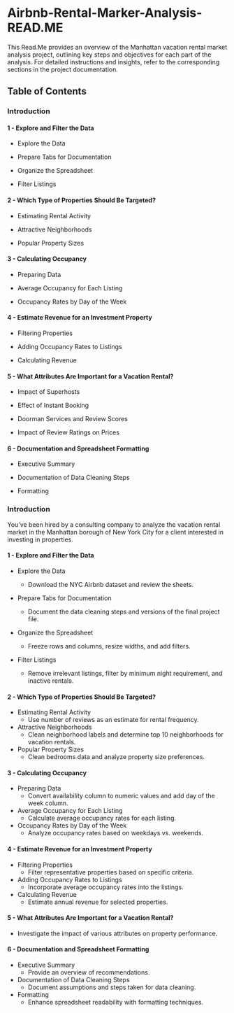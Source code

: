 # Airbnb-Rental-Marker-Analysis-READ.ME
This Read.Me provides an overview of the Manhattan vacation rental market analysis project, outlining key steps and objectives for each part of the analysis. For detailed instructions and insights, refer to the corresponding sections in the project documentation.
## Table of Contents

### Introduction

#### 1 - Explore and Filter the Data
* Explore the Data

* Prepare Tabs for Documentation

* Organize the Spreadsheet

* Filter Listings

#### 2 - Which Type of Properties Should Be Targeted?
* Estimating Rental Activity

* Attractive Neighborhoods

* Popular Property Sizes

#### 3 - Calculating Occupancy
* Preparing Data

* Average Occupancy for Each Listing

* Occupancy Rates by Day of the Week

#### 4 - Estimate Revenue for an Investment Property
* Filtering Properties

* Adding Occupancy Rates to Listings

* Calculating Revenue

#### 5 - What Attributes Are Important for a Vacation Rental?
* Impact of Superhosts

* Effect of Instant Booking

* Doorman Services and Review Scores

* Impact of Review Ratings on Prices

#### 6 - Documentation and Spreadsheet Formatting
* Executive Summary

* Documentation of Data Cleaning Steps

* Formatting



### Introduction
You’ve been hired by a consulting company to analyze the vacation rental market in the Manhattan borough of New York City for a client interested in investing in properties.

#### 1 - Explore and Filter the Data
* Explore the Data
  * Download the NYC Airbnb dataset and review the sheets.
  
* Prepare Tabs for Documentation
  * Document the data cleaning steps and versions of the final project file.
  
* Organize the Spreadsheet
  * Freeze rows and columns, resize widths, and add filters.
  
* Filter Listings
  * Remove irrelevant listings, filter by minimum night requirement, and inactive rentals.
  
#### 2 - Which Type of Properties Should Be Targeted?
* Estimating Rental Activity
  * Use number of reviews as an estimate for rental frequency.
* Attractive Neighborhoods
  * Clean neighborhood labels and determine top 10 neighborhoods for vacation rentals.
* Popular Property Sizes
  * Clean bedrooms data and analyze property size preferences.
  
#### 3 - Calculating Occupancy
* Preparing Data
  * Convert availability column to numeric values and add day of the week column.
* Average Occupancy for Each Listing
  * Calculate average occupancy rates for each listing.
* Occupancy Rates by Day of the Week
  * Analyze occupancy rates based on weekdays vs. weekends.
  
#### 4 - Estimate Revenue for an Investment Property
* Filtering Properties
  * Filter representative properties based on specific criteria.
* Adding Occupancy Rates to Listings
  * Incorporate average occupancy rates into the listings.
* Calculating Revenue
  * Estimate annual revenue for selected properties.
  
#### 5 - What Attributes Are Important for a Vacation Rental?
* Investigate the impact of various attributes on property performance.

#### 6 - Documentation and Spreadsheet Formatting
* Executive Summary
  * Provide an overview of recommendations.
* Documentation of Data Cleaning Steps
  * Document assumptions and steps taken for data cleaning.
* Formatting
  * Enhance spreadsheet readability with formatting techniques.




